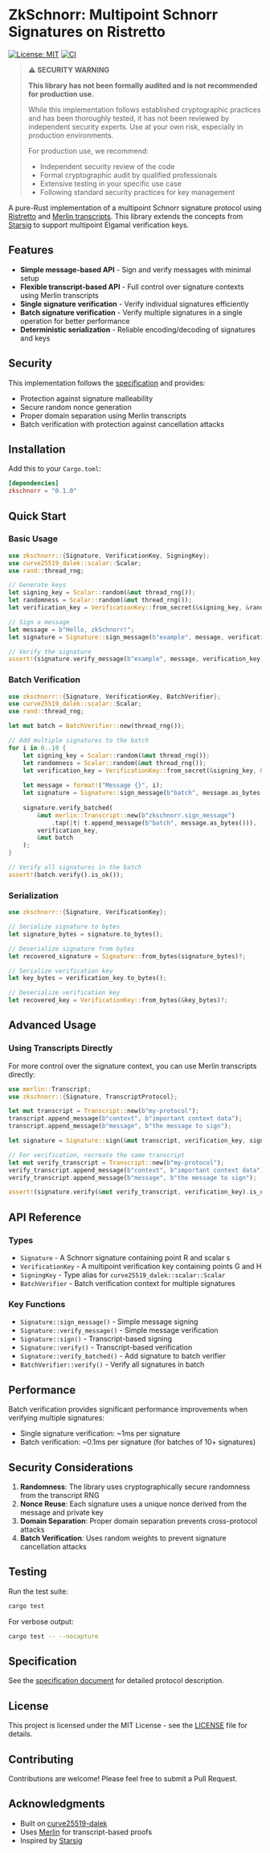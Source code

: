 # ZkSchnorr: Multipoint Schnorr Signatures on Ristretto

[![License: MIT](https://img.shields.io/badge/License-MIT-yellow.svg)](https://opensource.org/licenses/MIT)
[![CI](https://github.com/twilight-project/zk-schnorr/actions/workflows/ci.yml/badge.svg)](https://github.com/twilight-project/zk-schnorr/actions/workflows/ci.yml)


> **⚠️ SECURITY WARNING**
> 
> **This library has not been formally audited and is not recommended for production use.**
> 
> While this implementation follows established cryptographic practices and has been thoroughly tested, it has not been reviewed by independent security experts. Use at your own risk, especially in production environments.
> 
> For production use, we recommend:
> - Independent security review of the code
> - Formal cryptographic audit by qualified professionals
> - Extensive testing in your specific use case
> - Following standard security practices for key management

A pure-Rust implementation of a multipoint Schnorr signature protocol using [Ristretto](https://ristretto.group) and [Merlin transcripts](https://merlin.cool). This library extends the concepts from [Starsig](https://github.com/stellar/slingshot/tree/main/starsig) to support multipoint Elgamal verification keys.

## Features

* **Simple message-based API** - Sign and verify messages with minimal setup
* **Flexible transcript-based API** - Full control over signature contexts using Merlin transcripts
* **Single signature verification** - Verify individual signatures efficiently
* **Batch signature verification** - Verify multiple signatures in a single operation for better performance
* **Deterministic serialization** - Reliable encoding/decoding of signatures and keys


## Security

This implementation follows the [specification](docs/spec.md) and provides:
- Protection against signature malleability
- Secure random nonce generation
- Proper domain separation using Merlin transcripts
- Batch verification with protection against cancellation attacks

## Installation

Add this to your `Cargo.toml`:

```toml
[dependencies]
zkschnorr = "0.1.0"
```

## Quick Start

### Basic Usage

```rust
use zkschnorr::{Signature, VerificationKey, SigningKey};
use curve25519_dalek::scalar::Scalar;
use rand::thread_rng;

// Generate keys
let signing_key = Scalar::random(&mut thread_rng());
let randomness = Scalar::random(&mut thread_rng());
let verification_key = VerificationKey::from_secret(&signing_key, &randomness);

// Sign a message
let message = b"Hello, zkSchnorr!";
let signature = Signature::sign_message(b"example", message, verification_key, signing_key);

// Verify the signature
assert!(signature.verify_message(b"example", message, verification_key).is_ok());
```

### Batch Verification

```rust
use zkschnorr::{Signature, VerificationKey, BatchVerifier};
use curve25519_dalek::scalar::Scalar;
use rand::thread_rng;

let mut batch = BatchVerifier::new(thread_rng());

// Add multiple signatures to the batch
for i in 0..10 {
    let signing_key = Scalar::random(&mut thread_rng());
    let randomness = Scalar::random(&mut thread_rng());
    let verification_key = VerificationKey::from_secret(&signing_key, &randomness);
    
    let message = format!("Message {}", i);
    let signature = Signature::sign_message(b"batch", message.as_bytes(), verification_key, signing_key);
    
    signature.verify_batched(
        &mut merlin::Transcript::new(b"zkschnorr.sign_message")
            .tap(|t| t.append_message(b"batch", message.as_bytes())),
        verification_key,
        &mut batch
    );
}

// Verify all signatures in the batch
assert!(batch.verify().is_ok());
```

### Serialization

```rust
use zkschnorr::{Signature, VerificationKey};

// Serialize signature to bytes
let signature_bytes = signature.to_bytes();

// Deserialize signature from bytes
let recovered_signature = Signature::from_bytes(signature_bytes)?;

// Serialize verification key
let key_bytes = verification_key.to_bytes();

// Deserialize verification key
let recovered_key = VerificationKey::from_bytes(&key_bytes)?;
```

## Advanced Usage

### Using Transcripts Directly

For more control over the signature context, you can use Merlin transcripts directly:

```rust
use merlin::Transcript;
use zkschnorr::{Signature, TranscriptProtocol};

let mut transcript = Transcript::new(b"my-protocol");
transcript.append_message(b"context", b"important context data");
transcript.append_message(b"message", b"the message to sign");

let signature = Signature::sign(&mut transcript, verification_key, signing_key);

// For verification, recreate the same transcript
let mut verify_transcript = Transcript::new(b"my-protocol");
verify_transcript.append_message(b"context", b"important context data");
verify_transcript.append_message(b"message", b"the message to sign");

assert!(signature.verify(&mut verify_transcript, verification_key).is_ok());
```

## API Reference

### Types

- `Signature` - A Schnorr signature containing point R and scalar s
- `VerificationKey` - A multipoint verification key containing points G and H
- `SigningKey` - Type alias for `curve25519_dalek::scalar::Scalar`
- `BatchVerifier` - Batch verification context for multiple signatures

### Key Functions

- `Signature::sign_message()` - Simple message signing
- `Signature::verify_message()` - Simple message verification
- `Signature::sign()` - Transcript-based signing
- `Signature::verify()` - Transcript-based verification
- `Signature::verify_batched()` - Add signature to batch verifier
- `BatchVerifier::verify()` - Verify all signatures in batch

## Performance

Batch verification provides significant performance improvements when verifying multiple signatures:

- Single signature verification: ~1ms per signature
- Batch verification: ~0.1ms per signature (for batches of 10+ signatures)

## Security Considerations

1. **Randomness**: The library uses cryptographically secure randomness from the transcript RNG
2. **Nonce Reuse**: Each signature uses a unique nonce derived from the message and private key
3. **Domain Separation**: Proper domain separation prevents cross-protocol attacks
4. **Batch Verification**: Uses random weights to prevent signature cancellation attacks

## Testing

Run the test suite:

```bash
cargo test
```

For verbose output:

```bash
cargo test -- --nocapture
```

## Specification

See the [specification document](docs/spec.md) for detailed protocol description.

## License

This project is licensed under the MIT License - see the [LICENSE](LICENSE) file for details.

## Contributing

Contributions are welcome! Please feel free to submit a Pull Request.

## Acknowledgments

- Built on [curve25519-dalek](https://github.com/dalek-cryptography/curve25519-dalek)
- Uses [Merlin](https://github.com/dalek-cryptography/merlin) for transcript-based proofs
- Inspired by [Starsig](https://github.com/stellar/slingshot/tree/main/starsig)

